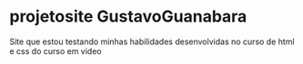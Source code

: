 # projetosite GustavoGuanabara
Site que estou testando minhas habilidades desenvolvidas no curso de html e css do curso em video
